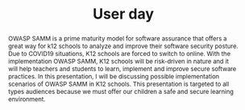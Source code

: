 ---
url: /user-day/implementation-of-samm-in-k12-schools/
type: user-day
title: User day
name: Implementation of OWASP SAMM in K12 schools
speaker: Deveeshree Nayak
image: /img/people/Deveeshree_Nayak.jpg
affiliation: University of Washington, Tacoma 
role: Assistant Teaching Professor
linkedin: "http://linkedin.com/in/deveeshree"
abstract: |
    OWASP SAMM is a prime maturity model for software assurance that offers a great way for k12 schools to analyze and improve their software security posture. Due to COVID19 situations, K12 schools are forced to switch to online. With the implementation OWASP SAMM, K12 schools will be risk-driven in nature and it will help teachers and students to learn, implement and improve secure software practices. In this presentation, I will be discussing possible implementation scenarios of OWASP SAMM in K12 schools. This presentation is targeted to all types audiences because we must offer our children a safe and secure learning environment. 
bio: | 
    A cybersecurity and IT Professor at the UW Tacoma with a diverse background in the field of cybersecurity (information system, computer engineering, and criminology and criminal justice), Deveeshree Nayak is a member of the inclusion working group of WiCyS and has been a member of WiCyS since 2014. She is also a member of Anita Borg Institute, OWASP, IEEE, ACM, etc. She has master’s in IS, CE, and criminology. Nayak has taught/trained over 1,000 underrepresented people in STEM as a volunteer and as a trainer. She is a part of the review and program committee for GHC Security and Privacy, I4CS, SciPy 2019, RESPECT 2020.
---